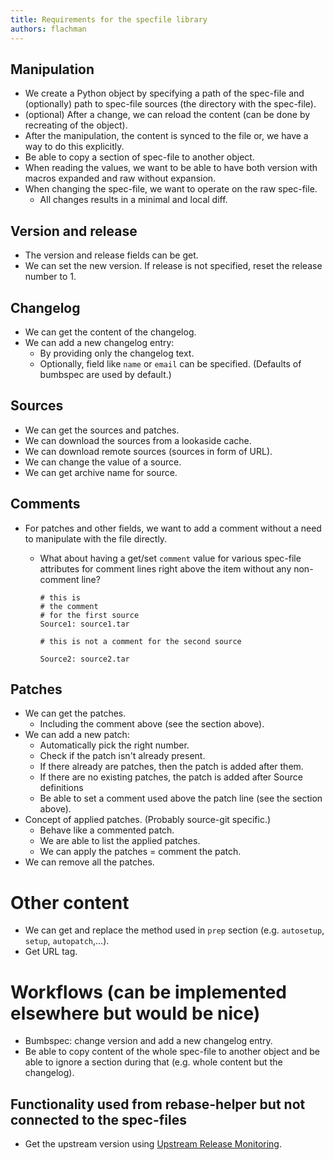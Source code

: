 ```yaml
---
title: Requirements for the specfile library
authors: flachman
---
```


## Manipulation

- We create a Python object by specifying a path of the spec-file and (optionally) path to spec-file sources
  (the directory with the spec-file).
- (optional) After a change, we can reload the content (can be done by recreating of the object).
- After the manipulation, the content is synced to the file or, we have a way to do this explicitly.
- Be able to copy a section of spec-file to another object.
- When reading the values, we want to be able to have both version with macros expanded
  and raw without expansion.
- When changing the spec-file, we want to operate on the raw spec-file.
  - All changes results in a minimal and local diff.

## Version and release

- The version and release fields can be get.
- We can set the new version. If release is not specified, reset the release number to 1.

## Changelog

- We can get the content of the changelog.
- We can add a new changelog entry:
  - By providing only the changelog text.
  - Optionally, field like `name` or `email` can be specified.
    (Defaults of bumbspec are used by default.)

## Sources

- We can get the sources and patches.
- We can download the sources from a lookaside cache.
- We can download remote sources (sources in form of URL).
- We can change the value of a source.
- We can get archive name for source.

## Comments

- For patches and other fields, we want to add a comment without a need to manipulate with the file directly.
  - What about having a get/set `comment` value for various spec-file attributes for comment lines right above the item without any non-comment line?

    ```
    # this is
    # the comment
    # for the first source
    Source1: source1.tar

    # this is not a comment for the second source

    Source2: source2.tar
    ```

## Patches

- We can get the patches.
  - Including the comment above (see the section above).
- We can add a new patch:
  - Automatically pick the right number.
  - Check if the patch isn't already present.
  - If there already are patches, then the patch is added after them.
  - If there are no existing patches, the patch is added after Source definitions
  - Be able to set a comment used above the patch line (see the section above).
- Concept of applied patches. (Probably source-git specific.)
  - Behave like a commented patch.
  - We are able to list the applied patches.
  - We can apply the patches = comment the patch.
- We can remove all the patches.

# Other content

- We can get and replace the method used in `prep` section (e.g. `autosetup`, `setup`, `autopatch`,...).
- Get URL tag.

# Workflows (can be implemented elsewhere but would be nice)

- Bumbspec: change version and add a new changelog entry.
- Be able to copy content of the whole spec-file to another object and be able to ignore a section during that (e.g. whole content but the changelog).

## Functionality used from rebase-helper but not connected to the spec-files

- Get the upstream version using [Upstream Release Monitoring](https://fedoraproject.org/wiki/Upstream_release_monitoring?rd=Upstream_Release_Monitoring).
